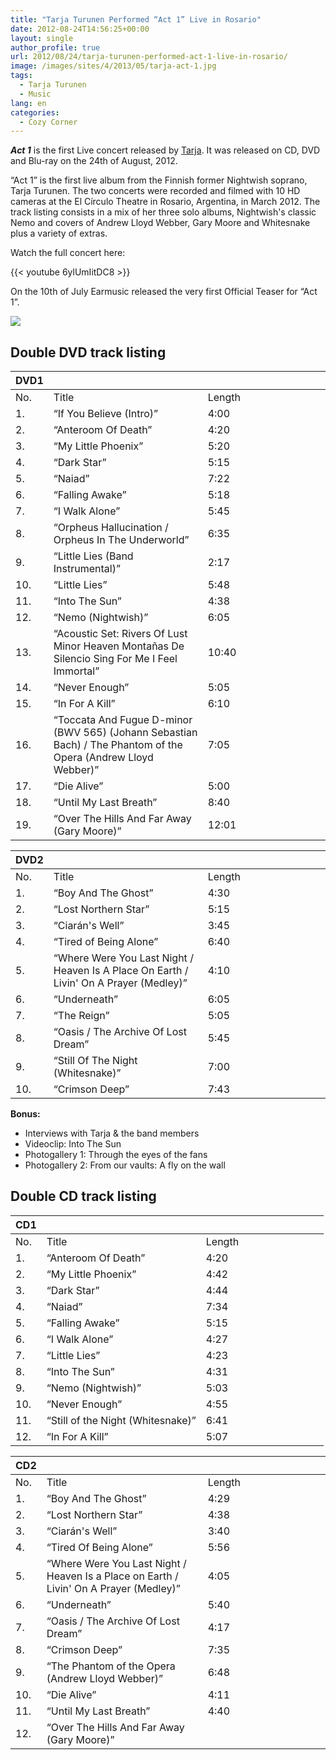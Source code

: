 ```yaml
---
title: "Tarja Turunen Performed “Act 1” Live in Rosario"
date: 2012-08-24T14:56:25+00:00
layout: single
author_profile: true
url: 2012/08/24/tarja-turunen-performed-act-1-live-in-rosario/
image: /images/sites/4/2013/05/tarja-act-1.jpg
tags:
  - Tarja Turunen
  - Music
lang: en
categories: 
  - Cozy Corner
---
```

_**Act 1**_ is the first Live concert released by [Tarja](/entertainment/artists/tarja-turunen/ "Tarja Turunen"). It was released on CD, DVD and Blu-ray on the 24th of August, 2012.

“Act 1” is the first live album from the Finnish former Nightwish soprano, Tarja Turunen. The two concerts were recorded and filmed with 10 HD cameras at the El Círculo Theatre in Rosario, Argentina, in March 2012. The track listing consists in a mix of her three solo albums, Nightwish's classic Nemo and covers of Andrew Lloyd Webber, Gary Moore and Whitesnake plus a variety of extras.

Watch the full concert here:

{{< youtube 6ylUmIitDC8 >}}

On the 10th of July Earmusic released the very first Official Teaser for “Act 1”.

![](/images/2013/05/tarja-act-1.jpg)

## Double DVD track listing

|        DVD1      |  |  |  |  |  |  |  |  |  |       |
|---|---|---|---|---|---|---|---|---|---|---|
|        No.      |        Title      |        Length      |       |  |  |  |  |  |  |  |
|        1.      |        “If You Believe (Intro)”      |        4:00      |  |  |  |  |  |  |  |  |
|        2.      |        “Anteroom Of Death”      |        4:20      |  |  |  |  |  |  |  |  |
|        3.      |        “My Little Phoenix”      |        5:20      |  |  |  |  |  |  |  |  |
|        4.      |        “Dark Star”      |        5:15      |  |  |  |  |  |  |  |  |
|        5.      |        “Naiad”      |        7:22      |  |  |  |  |  |  |  |  |
|        6.      |        “Falling Awake”      |        5:18      |  |  |  |  |  |  |  |  |
|        7.      |        “I Walk Alone”      |        5:45      |  |  |  |  |  |  |  |  |
|        8.      |        “Orpheus Hallucination / Orpheus In The Underworld”      |        6:35      |  |  |  |  |  |  |  |  |
|        9.      |        “Little Lies (Band Instrumental)”      |        2:17      |  |  |  |  |  |  |  |  |
|        10.      |        “Little Lies”      |        5:48      |  |  |  |  |  |  |  |  |
|        11.      |        “Into The Sun”      |        4:38      |  |  |  |  |  |  |  |  |
|        12.      |        “Nemo (Nightwish)”      |        6:05      |  |  |  |  |  |  |  |  |
|        13.      |        “Acoustic Set:                                       Rivers Of Lust                               Minor Heaven                               Montañas De Silencio                               Sing For Me                               I Feel Immortal”                      |        10:40      |  |  |  |  |  |  |  |  |
|        14.      |        “Never Enough”      |        5:05      |  |  |  |  |  |  |  |  |
|        15.      |        “In For A Kill”      |        6:10      |  |  |  |  |  |  |  |  |
|        16.      |        “Toccata And Fugue D-minor (BWV 565) (Johann Sebastian Bach) / The Phantom of the Opera (Andrew Lloyd Webber)”      |        7:05      |  |  |  |  |  |  |  |  |
|        17.      |        “Die Alive”      |        5:00      |  |  |  |  |  |  |  |  |
|        18.      |        “Until My Last Breath”      |        8:40      |  |  |  |  |  |  |  |  |
|        19.      |        “Over The Hills And Far Away (Gary Moore)”      |        12:01      |  |  |  |  |  |  |  |  |


|        DVD2      |  |  |  |  |  |  |  |  |  |       |
|---|---|---|---|---|---|---|---|---|---|---|
|        No.      |        Title      |        Length      |       |  |  |  |  |  |  |  |
|        1.      |        “Boy And The Ghost”      |        4:30      |  |  |  |  |  |  |  |  |
|        2.      |        “Lost Northern Star”      |        5:15      |  |  |  |  |  |  |  |  |
|        3.      |        “Ciarán's Well”      |        3:45      |  |  |  |  |  |  |  |  |
|        4.      |        “Tired of Being Alone”      |        6:40      |  |  |  |  |  |  |  |  |
|        5.      |        “Where Were You Last Night / Heaven Is A Place On Earth / Livin' On A Prayer (Medley)”      |        4:10      |  |  |  |  |  |  |  |  |
|        6.      |        “Underneath”      |        6:05      |  |  |  |  |  |  |  |  |
|        7.      |        “The Reign”      |        5:05      |  |  |  |  |  |  |  |  |
|        8.      |        “Oasis / The Archive Of Lost Dream”      |        5:45      |  |  |  |  |  |  |  |  |
|        9.      |        “Still Of The Night (Whitesnake)”      |        7:00      |  |  |  |  |  |  |  |  |
|        10.      |        “Crimson Deep”      |        7:43      |  |  |  |  |  |  |  |  |

**Bonus:**

* Interviews with Tarja & the band members
* Videoclip: Into The Sun
* Photogallery 1: Through the eyes of the fans
* Photogallery 2: From our vaults: A fly on the wall

## Double CD track listing

|        CD1      |  |  |  |  |  |  |  |  |  |       |
|---|---|---|---|---|---|---|---|---|---|---|
|        No.      |        Title      |        Length      |       |  |  |  |  |  |  |  |
|        1.      |        “Anteroom Of Death”      |        4:20      |  |  |  |  |  |  |  |  |
|        2.      |        “My Little Phoenix”      |        4:42      |  |  |  |  |  |  |  |  |
|        3.      |        “Dark Star”      |        4:44      |  |  |  |  |  |  |  |  |
|        4.      |        “Naiad”      |        7:34      |  |  |  |  |  |  |  |  |
|        5.      |        “Falling Awake”      |        5:15      |  |  |  |  |  |  |  |  |
|        6.      |        “I Walk Alone”      |        4:27      |  |  |  |  |  |  |  |  |
|        7.      |        “Little Lies”      |        4:23      |  |  |  |  |  |  |  |  |
|        8.      |        “Into The Sun”      |        4:31      |  |  |  |  |  |  |  |  |
|        9.      |        “Nemo (Nightwish)”      |        5:03      |  |  |  |  |  |  |  |  |
|        10.      |        “Never Enough”      |        4:55      |  |  |  |  |  |  |  |  |
|        11.      |        “Still of the Night (Whitesnake)”      |        6:41      |  |  |  |  |  |  |  |  |
|        12.      |        “In For A Kill”      |        5:07      |  |  |  |  |  |  |  |  |



|        CD2      |  |  |  |  |  |  |  |  |  |       |
|---|---|---|---|---|---|---|---|---|---|---|
|        No.      |        Title      |        Length      |       |  |  |  |  |  |  |  |
|        1.      |        “Boy And The Ghost”      |        4:29      |  |  |  |  |  |  |  |  |
|        2.      |        “Lost Northern Star”      |        4:38      |  |  |  |  |  |  |  |  |
|        3.      |        “Ciarán's Well”      |        3:40      |  |  |  |  |  |  |  |  |
|        4.      |        “Tired Of Being Alone”      |        5:56      |  |  |  |  |  |  |  |  |
|        5.      |        “Where Were You Last Night / Heaven Is a Place on Earth / Livin' On A Prayer (Medley)”      |        4:05      |  |  |  |  |  |  |  |  |
|        6.      |        “Underneath”      |        5:40      |  |  |  |  |  |  |  |  |
|        7.      |        “Oasis / The Archive Of Lost Dream”      |        4:17      |  |  |  |  |  |  |  |  |
|        8.      |        “Crimson Deep”      |        7:35      |  |  |  |  |  |  |  |  |
|        9.      |        “The Phantom of the Opera (Andrew Lloyd Webber)”      |        6:48      |  |  |  |  |  |  |  |  |
|        10.      |        “Die Alive”      |        4:11      |  |  |  |  |  |  |  |  |
|        11.      |        “Until My Last Breath”      |        4:40      |  |  |  |  |  |  |  |  |
|        12.      |        “Over The Hills And Far Away (Gary Moore)”      |  |  |  |  |  |  |  |  |  |